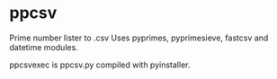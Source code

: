 # ppcsv
Prime number lister to .csv
Uses pyprimes, pyprimesieve, fastcsv and datetime modules.

ppcsvexec is ppcsv.py compiled with pyinstaller.
